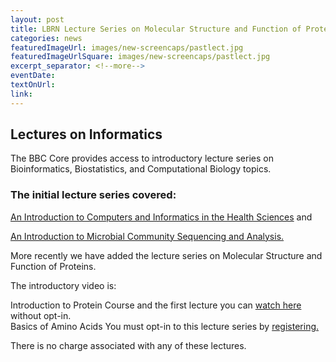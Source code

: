 ```yaml
---
layout: post
title: LBRN Lecture Series on Molecular Structure and Function of Proteins
categories: news
featuredImageUrl: images/new-screencaps/pastlect.jpg
featuredImageUrlSquare: images/new-screencaps/pastlect.jpg
excerpt_separator: <!--more-->
eventDate:
textOnUrl:
link:
---
```

<h2>Lectures on Informatics</h2><p>The BBC Core provides access to introductory lecture series on Bioinformatics, Biostatistics, and Computational Biology topics.
<h3>The initial lecture series covered:</h3>
                <p><a href="http://metagenomics.lsuhsc.edu/lectures/introinformatics/">An Introduction to Computers and Informatics in the Health Sciences<a/> and
                <br>
                <p><a href="http://metagenomics.lsuhsc.edu/lectures/intromicrobiota/">An Introduction to Microbial Community Sequencing and Analysis.</a></p>
     <p>More recently we have added the lecture series on Molecular Structure and Function of Proteins.
     <br>
     <p>The introductory video is:<br>
     <p>Introduction to Protein Course and the first lecture you can <a href="https://youtu.be/Ql38HzIR2sg">watch here</a> without opt-in.<br>
     Basics of Amino Acids You must opt-in to this lecture series by <a href="https://redcap.lbrn.lsu.edu/surveys/?s=NPWD8HD4XJ">registering.</a></p>
      </p>There is no charge associated with any of these lectures.</p>
